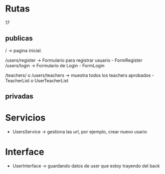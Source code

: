 # Rutas

17

## publicas

/ -> pagina inicial.

/users/register -> Formulario para registrar usuario - FormRegister
/users/login -> Formulario de Login - FormLogin

/teachers/ o /users/teachers -> muestra todos los teachers aprobados - TeacherList o UserTeacherList

## privadas

# Servicios

- UsersService -> gestiona las url, por ejemplo, crear nuevo usario

# Interface

- UserInterface -> guardando datos de user que estoy trayendo del back
